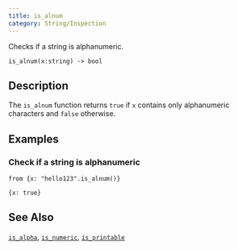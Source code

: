 ```yaml
---
title: is_alnum
category: String/Inspection
---
```


Checks if a string is alphanumeric.

```tql
is_alnum(x:string) -> bool
```

## Description

The `is_alnum` function returns `true` if `x` contains only alphanumeric
characters and `false` otherwise.

## Examples

### Check if a string is alphanumeric

```tql
from {x: "hello123".is_alnum()}
```

```tql
{x: true}
```

## See Also

[`is_alpha`](/reference/functions/is_alpha),
[`is_numeric`](/reference/functions/is_numeric),
[`is_printable`](/reference/functions/is_printable)
